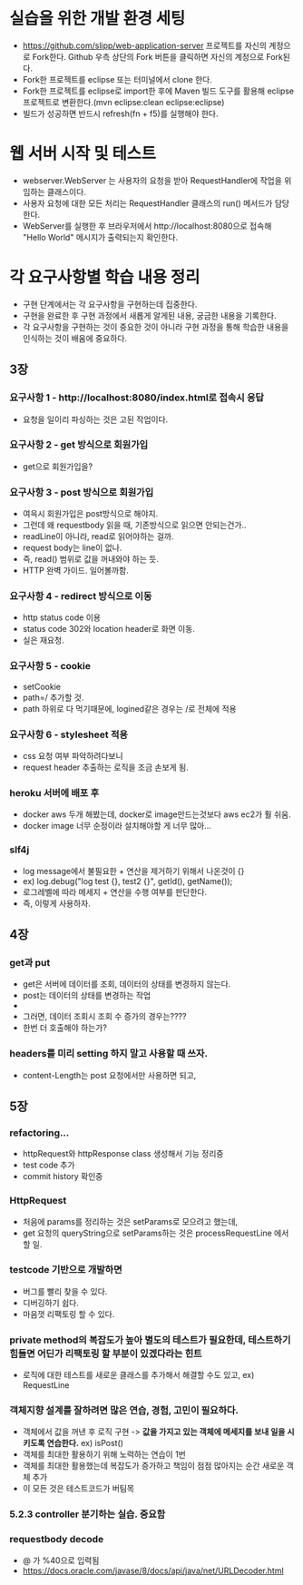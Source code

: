 # 실습을 위한 개발 환경 세팅
* https://github.com/slipp/web-application-server 프로젝트를 자신의 계정으로 Fork한다. Github 우측 상단의 Fork 버튼을 클릭하면 자신의 계정으로 Fork된다.
* Fork한 프로젝트를 eclipse 또는 터미널에서 clone 한다.
* Fork한 프로젝트를 eclipse로 import한 후에 Maven 빌드 도구를 활용해 eclipse 프로젝트로 변환한다.(mvn eclipse:clean eclipse:eclipse)
* 빌드가 성공하면 반드시 refresh(fn + f5)를 실행해야 한다.

# 웹 서버 시작 및 테스트
* webserver.WebServer 는 사용자의 요청을 받아 RequestHandler에 작업을 위임하는 클래스이다.
* 사용자 요청에 대한 모든 처리는 RequestHandler 클래스의 run() 메서드가 담당한다.
* WebServer를 실행한 후 브라우저에서 http://localhost:8080으로 접속해 "Hello World" 메시지가 출력되는지 확인한다.

# 각 요구사항별 학습 내용 정리
* 구현 단계에서는 각 요구사항을 구현하는데 집중한다. 
* 구현을 완료한 후 구현 과정에서 새롭게 알게된 내용, 궁금한 내용을 기록한다.
* 각 요구사항을 구현하는 것이 중요한 것이 아니라 구현 과정을 통해 학습한 내용을 인식하는 것이 배움에 중요하다. 


## 3장
### 요구사항 1 - http://localhost:8080/index.html로 접속시 응답
* 요청을 일이리 파싱하는 것은 고된 작업이다.

### 요구사항 2 - get 방식으로 회원가입
* get으로 회원가입을?

### 요구사항 3 - post 방식으로 회원가입
* 여윽시 회원가입은 post방식으로 해야지.
* 그런데 왜 requestbody 읽을 때, 기존방식으로 읽으면 안되는건가..
* readLine이 아니라, read로 읽어야하는 걸까.
* request body는 line이 없나.
* 즉, read() 범위로 값을 꺼내와야 하는 듯.
* HTTP 완벽 가이드. 일어볼까함.

### 요구사항 4 - redirect 방식으로 이동
* http status code 이용
* status code 302와 location header로 화면 이동.
* 실은 재요청.

### 요구사항 5 - cookie
* setCookie
* path=/ 추가할 것.
* path 하위로 다 먹기때문에, logined같은 경우는 /로 전체에 적용

### 요구사항 6 - stylesheet 적용
* css 요청 여부 파악하려다보니
* request header 추출하는 로직을 조금 손보게 됨.

### heroku 서버에 배포 후
* docker aws 두개 해봤는데, docker로 image만드는것보다 aws ec2가 훨 쉬움.
* docker image 너무 순정이라 설치해야할 게 너무 많아...

### slf4j
* log message에서 불필요한 + 연산을 제거하기 위해서 나온것이 {}
* ex) log.debug("log test {}, test2 {}", getId(), getName());
* 로그레벨에 따라 메세지 + 연산을 수행 여부를 판단한다.
* 즉, 이렇게 사용하자.


## 4장
### get과 put
* get은 서버에 데이터를 조회, 데이터의 상태를 변경하지 않는다.
* post는 데이터의 상태를 변경하는 작업
*
* 그러면, 데이터 조회시 조회 수 증가의 경우는????
* 한번 더 호출해야 하는가?

### headers를 미리 setting 하지 말고 사용할 때 쓰자.
* content-Length는 post 요청에서만 사용하면 되고,


## 5장
### refactoring...
* httpRequest와 httpResponse class 생성해서 기능 정리중
* test code 추가
* commit history 확인중

### HttpRequest
* 처음에 params를 정리하는 것은 setParams로 모으려고 했는데, 
* get 요청의 queryString으로 setParams하는 것은 processRequestLine 에서 할 일.


### testcode 기반으로 개발하면
* 버그를 빨리 찾을 수 있다.
* 디버깅하기 쉽다.
* 마음껏 리팩토링 할 수 있다.

### private method의 복잡도가 높아 별도의 테스트가 필요한데, 테스트하기 힘들면 어딘가 리팩토링 할 부분이 있겠다라는 힌트
* 로직에 대한 테스트를 새로운 클래스를 추가해서 해결할 수도 있고, ex) RequestLine

### 객체지향 설계를 잘하려면 많은 연습, 경험, 고민이 필요하다.
* 객체에서 값을 꺼낸 후 로직 구현 -> __값을 가지고 있는 객체에 메세지를 보내 일을 시키도록 연습한다.__ ex) isPost()
* 객체를 최대한 활용하기 위해 노력하는 연습이 1번
* 객체를 최대한 활용했는데 복잡도가 증가하고 책임이 점점 많아지는 순간 새로운 객체 추가
* 이 모든 것은 테스트코드가 버팀목

 ### 5.2.3 controller 분기하는 실습. 중요함
 
 
 ### requestbody decode
 * @ 가 %40으로 입력됨
 * https://docs.oracle.com/javase/8/docs/api/java/net/URLDecoder.html

